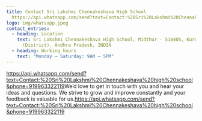 ```yaml
---
title: Contact Sri Lakshmi Chennakeshava High School
  https://api.whatsapp.com/send?text=Contact:%20Sri%20Lakshmi%20Chennakeshava%20high%20school&phone=919963322119
logo: img/whatsapp.jpeg
contact_entries:
  - heading: Location
    text: Sri Lakshmi Chennakeshava High School, Midthur - 518405, Kurnool
      (District), Andhra Pradesh, INDIA
  - heading: Working hours
    text: "Monday – Saturday: 9AM – 5PM"
---
```

<https://api.whatsapp.com/send?text=Contact:%20Sri%20Lakshmi%20Chennakeshava%20high%20school&phone=919963322119>We’d love to get in touch with you and hear your ideas and
questions. We strive to grow and improve constantly and your feedback
is valuable for us.<https://api.whatsapp.com/send?text=Contact:%20Sri%20Lakshmi%20Chennakeshava%20high%20school&phone=919963322119>